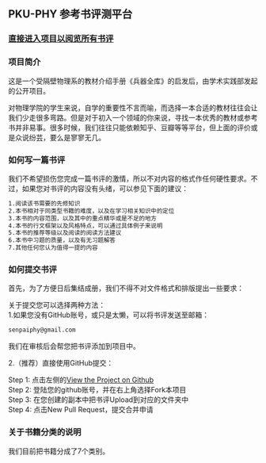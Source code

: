 ## PKU-PHY 参考书评测平台

### [直接进入项目以阅览所有书评](https://github.com/phy-pku-xsb/books)  
  
  

### 项目简介

这是一个受隔壁物理系的教材介绍手册《兵器全库》的启发后，由学术实践部发起的公开项目。

对物理学院的学生来说，自学的重要性不言而喻，而选择一本合适的教材往往会让我们少走很多弯路。但是对于初入一个领域的你来说，寻找一本优秀的教材或参考书并非易事。很多时候，我们往往只能依赖知乎、豆瓣等等平台，但上面的评价或是众说纷芸，要么是寥寥无几。

### 如何写一篇书评

我们不希望损伤您完成一篇书评的激情，所以不对内容的格式作任何硬性要求。不过，如果您对书评的内容没有头绪，可以参见下面的建议：  
```markdown
1.阅读该书需要的先修知识  
2.本书相对于同类型书籍的难度，以及在学习相关知识中的定位  
3.本书的内容范围，以及其中的重点精华或是不足的地方  
4.本书的行文框架以及风格特点，可以通过具体例子来说明  
5.本书的推荐等级以及阅读的阅读方法建议  
6.本书中习题的质量，以及有无习题解答  
7.其他任何您认为值得一提的内容  
```
  
### 如何提交书评

首先，为了方便日后集结成册，我们不得不对文件格式和排版提出一些要求：

关于提交您可以选择两种方法：  
1.如果您没有GitHub账号，或只是太懒，可以将书评发送至邮箱：
```markdown
senpaiphy@gmail.com
```
我们在审核后会帮您把书评添加到项目中。  

2.（推荐）直接使用GitHub提交： 
  
Step 1: 点击左侧的[View the Project on Github](https://github.com/phy-pku-xsb/books)  
Step 2: 登陆您的github账号，并在右上角选择Fork本项目  
Step 3: 在您创建的副本中把书评Upload到对应的文件夹中  
Step 4: 点击New Pull Request，提交合并申请

  
### 关于书籍分类的说明
我们目前把书籍分成了7个类别。


